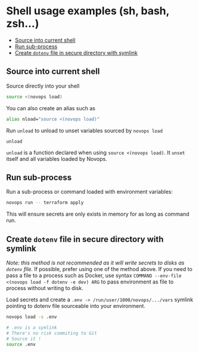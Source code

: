 # Shell usage examples (sh, bash, zsh...)

- [Source into current shell](#source-into-current-shell)
- [Run sub-process](#run-sub-process)
- [Create `dotenv` file in secure directory with symlink](#create-dotenv-file-in-secure-directory-with-symlink)

## Source into current shell

Source directly into your shell

```sh
source <(novops load)
```

You can also create an alias such as

```sh
alias nload="source <(novops load)"
```

Run `unload` to unload to unset variables sourced by `novops load`

```
unload
```

`unload` is a function declared when using `source <(novops load)`. It `unset` itself and all variables loaded by Novops. 

## Run sub-process

Run a sub-process or command loaded with environment variables:

```sh
novops run -- terraform apply
```

This will ensure secrets are only exists in memory for as long as command run.

## Create `dotenv` file in secure directory with symlink

_Note: this method is not recommended as it will write secrets to disks as `dotenv` file._ If possible, prefer using one of the method above. If you need to pass a file to a process such as Docker, use syntax `COMMAND --env-file <(novops load -f dotenv -e dev) ARG` to pass environment as file to process without writing to disk.

Load secrets and create a `.env -> /run/user/1000/novops/.../vars` symlink pointing to dotenv file sourceable into your environment. 

```sh
novops load -s .env

# .env is a symlink
# There's no risk commiting to Git
# Source it !
source .env
```